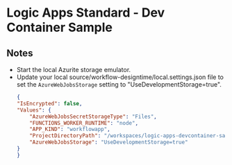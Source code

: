 # Logic Apps Standard - Dev Container Sample

## Notes
- Start the local Azurite storage emulator.
- Update your local source/workflow-designtime/local.settings.json file to set the `AzureWebJobsStorage` setting to "UseDevelopmentStorage=true".
    ```json
    {
    "IsEncrypted": false,
    "Values": {
        "AzureWebJobsSecretStorageType": "Files",
        "FUNCTIONS_WORKER_RUNTIME": "node",
        "APP_KIND": "workflowapp",
        "ProjectDirectoryPath": "/workspaces/logic-apps-devcontainer-sample/source/workflow-designtime/",
        "AzureWebJobsStorage": "UseDevelopmentStorage=true"
    }
    }
    ```